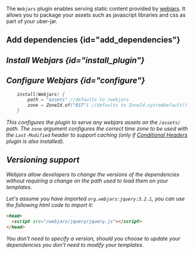 [//]: # (title: Webjars)

<include src="lib.xml" include-id="outdated_warning"/>

The `Webjars` plugin enables serving static content provided by [webjars](https://www.webjars.org/). It allows you to package your assets such as javascript libraries and css as part of your uber-jar.

## Add dependencies {id="add_dependencies"}
<var name="plugin_name" value="Webjars"/>
<var name="artifact_name" value="ktor-webjars"/>
<include src="lib.xml" include-id="add_ktor_artifact_intro"/>
<include src="lib.xml" include-id="add_ktor_artifact"/>

## Install Webjars {id="install_plugin"}

<var name="plugin_name" value="Webjars"/>
<include src="lib.xml" include-id="install_plugin"/>


## Configure Webjars {id="configure"}

```kotlin
    install(Webjars) {
        path = "assets" //defaults to /webjars
        zone = ZoneId.of("EST") //defaults to ZoneId.systemDefault()
    }
```

This configures the plugin to serve any webjars assets on the `/assets/` path. The `zone` argument configures the correct time zone to
be used with the `Last-Modified` header to support caching (only if [Conditional Headers](conditional_headers.md) plugin is also installed).



## Versioning support

Webjars allow developers to change the versions of the dependencies without requiring a change on the path used to load them on your templates.

Let's assume you have imported `org.webjars:jquery:3.2.1`, you can use the following html code to import it:

```html
<head>
  <script src="/webjars/jquery/jquery.js"></script>
</head>  
```

You don't need to specify a version, should you choose to update your dependencies you don't need to modify your templates.